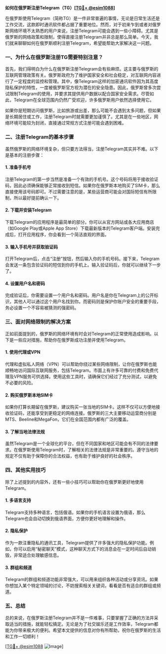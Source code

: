 **如何在俄罗斯注册Telegram（TG）[[TG💪+ @esim1088](https://t.me/s/esim1088)]**

在俄罗斯使用Telegram（简称TG）是一件非常普遍的事情，无论是日常生活还是工作交流，这款即时通讯软件都占据了重要地位。然而，对于初来乍到或者对俄罗斯网络环境不太熟悉的用户来说，注册Telegram可能会遇到一些小障碍。尤其是俄罗斯的网络政策和限制，使得直接注册Telegram并非总是那么简单。今天，我们就来聊聊如何在俄罗斯顺利注册Telegram，希望能帮助大家解决这一问题。

### **一、为什么在俄罗斯注册TG需要特别注意？**

首先，我们得明白为什么在俄罗斯注册Telegram会有些麻烦。这主要与俄罗斯的互联网管理政策有关。俄罗斯政府为了维护国家安全和社会稳定，对互联网内容进行了一定程度的监控和管理。其中，像Telegram这样的加密通讯软件因为其高度隐私保护的特性，一度被俄罗斯官方视为潜在的安全隐患。因此，俄罗斯曾多次尝试限制Telegram的使用，并要求其提供用户数据以配合国家安全需求。尽管如此，Telegram在全球范围内仍然广受欢迎，许多俄罗斯用户依然选择使用它。

如果你是短期访问俄罗斯，比如旅游或出差，那么可能不会遇到太多问题，但如果是长期居住或工作，注册Telegram时就需要更加谨慎了。尤其是在一些地区，网络环境可能较为封闭，直接通过常规方式注册可能会遇到困难。

### **二、注册Telegram的基本步骤**

虽然俄罗斯的网络环境复杂，但只要方法得当，注册Telegram其实并不难。以下是基本的注册步骤：

#### **1. 准备手机号**
注册Telegram的第一步当然是准备一个有效的手机号。这个号码将用于接收验证码，因此必须确保能够正常接收到短信。如果你在俄罗斯本地购买了SIM卡，那么直接使用该号码即可。不过需要注意的是，某些运营商可能会对国际短信有所限制，所以最好提前确认一下。

#### **2. 下载并安装Telegram**
下载Telegram的应用程序是最简单的部分。你可以从官方网站或各大应用商店（如Google Play或Apple App Store）下载最新版本的Telegram客户端。安装完成后，打开应用程序，你会看到一个简洁直观的界面。

#### **3. 输入手机号并获取验证码**
打开Telegram后，点击“注册”按钮，然后输入你的手机号码。接下来，Telegram会发送一条包含验证码的短信到你的手机上。输入验证码后，你就可以继续下一步了。

#### **4. 设置用户名和密码**
完成验证后，你需要设置一个用户名和密码。用户名是你在Telegram上的公开标识，其他人可以通过这个用户名找到你。而密码则是保护你账户安全的重要手段，务必设置一个不容易被猜测的强密码。

### **三、面对网络限制的解决方案**

正如前面提到的，俄罗斯的网络环境有时会对Telegram的正常使用造成影响。以下是一些应对措施，帮助你在俄罗斯成功注册并使用Telegram。

#### **1. 使用代理或VPN**
代理和虚拟私人网络（VPN）可以帮助你绕过某些网络限制，让你在俄罗斯也能顺畅地访问国际互联网服务，包括Telegram。市面上有许多可靠的付费和免费代理及VPN服务可供选择。使用这些工具时，请确保它们经过了充分测试，以避免不必要的风险。

#### **2. 购买俄罗斯本地SIM卡**
如果你打算长期留在俄罗斯，建议购买一张当地的SIM卡。这样不仅可以方便地接收验证码，还能享受到更稳定的网络连接。俄罗斯的三大主要移动运营商分别是MTS、Beeline和MegaFon，它们在全国范围内都有广泛的覆盖。

#### **3. 了解当地法律法规**
虽然Telegram是一个全球化的平台，但在不同国家和地区可能会有不同的法律要求。在俄罗斯使用Telegram时，了解相关的法律法规是非常重要的。遵守当地的规定不仅有助于保障你的合法权益，也有助于维护良好的社会秩序。

### **四、其他实用技巧**

除了上述提到的内容外，还有一些小技巧可以帮助你在俄罗斯更好地使用Telegram。

#### **1. 多语言支持**
Telegram支持多种语言，包括俄语。如果你的手机语言设置为俄语，那么Telegram也会自动切换到俄语界面，方便你更好地理解和操作。

#### **2. 隐私保护**
作为一款注重隐私的通讯工具，Telegram提供了许多强大的隐私保护功能。例如，你可以启用“秘密聊天”模式，这种聊天方式下的消息会在一定时间后自动销毁，非常适合处理敏感信息。

#### **3. 群组和频道**
Telegram的群组和频道功能非常强大，可以用来组织各种活动或分享资讯。如果你想加入某个特定领域的讨论，不妨搜索相关关键词，看看是否有适合的群组或频道。

### **五、总结**

总的来说，在俄罗斯注册Telegram并不是一件难事，只要掌握了正确的方法并采取适当的措施，就能轻松搞定。无论是为了社交娱乐还是工作效率，Telegram都能为你带来极大的便利。希望本文提供的信息对你有所帮助，祝你在俄罗斯的生活和工作一切顺利！

[[TG💪+ @esim1088](https://t.me/s/esim1088) ![Image](https://i.postimg.cc/4NQfJmqS/Snipaste-2025-05-13-00-14-12.png)]